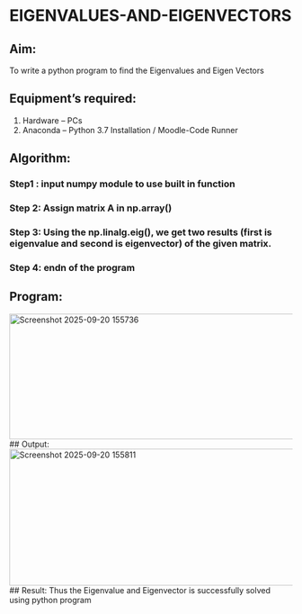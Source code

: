 # EIGENVALUES-AND-EIGENVECTORS
## Aim:
To write a python program to find the Eigenvalues and Eigen Vectors
## Equipment’s required:
1. 	Hardware – PCs
2. 	Anaconda – Python 3.7 Installation / Moodle-Code Runner
## Algorithm:
### Step1 : input numpy module to use built in function
### Step 2: Assign matrix A in np.array()
### Step 3: Using the np.linalg.eig(),  we get two results (first is eigenvalue and second is eigenvector) of the given matrix.
### Step 4: endn of the program

## Program:
<img width="702" height="223" alt="Screenshot 2025-09-20 155736" src="https://github.com/user-attachments/assets/df4279d1-e207-4643-a5f7-8feb0a4a8ece" />
## Output:
<img width="1262" height="243" alt="Screenshot 2025-09-20 155811" src="https://github.com/user-attachments/assets/bfd7af7e-5367-47f3-bd0e-88ce1d7322f2" />
## Result:
Thus the Eigenvalue and Eigenvector is successfully solved using python program

